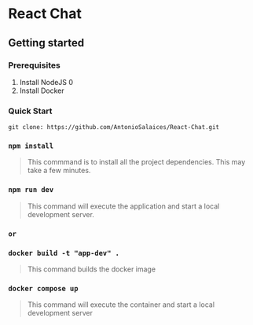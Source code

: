 # React Chat

## Getting started

### Prerequisites

1. Install NodeJS
   0
2. Install Docker

### Quick Start

    git clone: https://github.com/AntonioSalaices/React-Chat.git

### `npm install`

> This commmand is to install all the project dependencies. This may take a few minutes.

### `npm run dev`

> This command will execute the application and start a local development server.

### `or`

### `docker build -t "app-dev" .`

> This command builds the docker image

### `docker compose up`

> This command will execute the container and start a local development server
